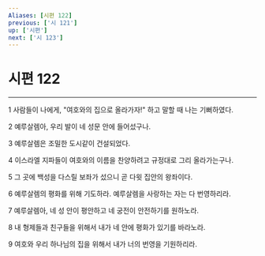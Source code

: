 ```yaml
---
Aliases: [시편 122]
previous: ['시 121']
up: ['시편']
next: ['시 123']
---
```

# 시편 122

***


1 사람들이 나에게, "여호와의 집으로 올라가자!" 하고 말할 때 나는 기뻐하였다. 

2 예루살렘아, 우리 발이 네 성문 안에 들어섰구나. 

3 예루살렘은 조밀한 도시같이 건설되었다. 

4 이스라엘 지파들이 여호와의 이름을 찬양하려고 규정대로 그리 올라가는구나. 

5 그 곳에 백성을 다스릴 보좌가 섰으니 곧 다윗 집안의 왕좌이다. 

6 예루살렘의 평화를 위해 기도하라. 예루살렘을 사랑하는 자는 다 번영하리라. 

7 예루살렘아, 네 성 안이 평안하고 네 궁전이 안전하기를 원하노라. 

8 내 형제들과 친구들을 위해서 내가 네 안에 평화가 있기를 바라노라. 

9 여호와 우리 하나님의 집을 위해서 내가 너의 번영을 기원하리라.
